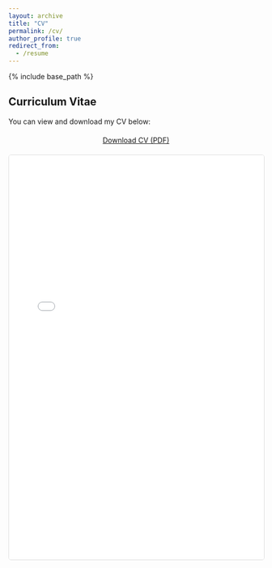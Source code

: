 ```yaml
---
layout: archive
title: "CV"
permalink: /cv/
author_profile: true
redirect_from:
  - /resume
---
```


{% include base_path %}

## Curriculum Vitae

You can view and download my CV below:

<div style="text-align: center; margin: 20px 0;">
  <a href="{{ base_path }}/files/BingranLIU_CV%20202509.pdf" target="_blank" class="btn btn--primary btn--large">
    <i class="fas fa-download"></i> Download CV (PDF)
  </a>
</div>

<iframe src="{{ base_path }}/files/BingranLIU_CV%20202509.pdf" width="100%" height="800px" style="border: 1px solid #ddd; border-radius: 5px;">
  <p>Your browser does not support PDFs. <a href="{{ base_path }}/files/BingranLIU_CV%20202509.pdf">Download the CV</a> instead.</p>
</iframe>

